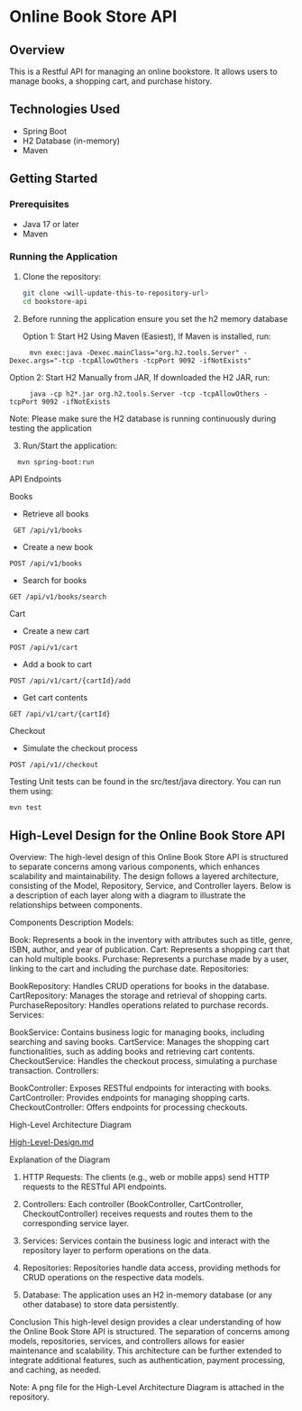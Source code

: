 # Online Book Store API

## Overview
This is a Restful API for managing an online bookstore. It allows users to manage books, a shopping cart, and purchase history.

## Technologies Used
- Spring Boot
- H2 Database (in-memory)
- Maven

## Getting Started

### Prerequisites
- Java 17 or later
- Maven

### Running the Application
1. Clone the repository:
   ```bash
   git clone <will-update-this-to-repository-url>
   cd bookstore-api
   
2. Before running the application ensure you set the h2 memory database


   Option 1: Start H2 Using Maven (Easiest), If Maven is installed, run:
```
     mvn exec:java -Dexec.mainClass="org.h2.tools.Server" -Dexec.args="-tcp -tcpAllowOthers -tcpPort 9092 -ifNotExists"
```
   Option 2: Start H2 Manually from JAR, If  downloaded the H2 JAR, run:

```
     java -cp h2*.jar org.h2.tools.Server -tcp -tcpAllowOthers -tcpPort 9092 -ifNotExists

```

Note: Please make sure the H2 database is running continuously during testing the application

3. Run/Start the application:
  ```bash
    mvn spring-boot:run
 ```

API Endpoints

Books

- Retrieve all books
```
 GET /api/v1/books 
```
- Create a new book
```
POST /api/v1/books
```
- Search for books
```
GET /api/v1/books/search 
```

Cart

- Create a new cart
```
POST /api/v1/cart
```
- Add a book to cart
```
POST /api/v1/cart/{cartId}/add 
```
- Get cart contents
```
GET /api/v1/cart/{cartId}
```

Checkout

- Simulate the checkout process
```
POST /api/v1//checkout
```

Testing
Unit tests can be found in the src/test/java directory. You can run them using:

````
mvn test
````

## High-Level Design for the Online Book Store API

Overview:
The high-level design of this Online Book Store API is structured to separate concerns among various components, which enhances scalability and maintainability. The design follows a layered architecture, consisting of the Model, Repository, Service, and Controller layers. Below is a description of each layer along with a diagram to illustrate the relationships between components.

Components Description
Models:

Book: Represents a book in the inventory with attributes such as title, genre, ISBN, author, and year of publication.
Cart: Represents a shopping cart that can hold multiple books.
Purchase: Represents a purchase made by a user, linking to the cart and including the purchase date.
Repositories:

BookRepository: Handles CRUD operations for books in the database.
CartRepository: Manages the storage and retrieval of shopping carts.
PurchaseRepository: Handles operations related to purchase records.
Services:

BookService: Contains business logic for managing books, including searching and saving books.
CartService: Manages the shopping cart functionalities, such as adding books and retrieving cart contents.
CheckoutService: Handles the checkout process, simulating a purchase transaction.
Controllers:

BookController: Exposes RESTful endpoints for interacting with books.
CartController: Provides endpoints for managing shopping carts.
CheckoutController: Offers endpoints for processing checkouts.

High-Level Architecture Diagram

[High-Level-Design.md](../High-Level-Design/High-Level-Design.md)

Explanation of the Diagram

1. HTTP Requests: The clients (e.g., web or mobile apps) send HTTP requests to the RESTful API endpoints.

2. Controllers: Each controller (BookController, CartController, CheckoutController) receives requests and routes them to the corresponding service layer.

3. Services: Services contain the business logic and interact with the repository layer to perform operations on the data.

4. Repositories: Repositories handle data access, providing methods for CRUD operations on the respective data models.

5. Database: The application uses an H2 in-memory database (or any other database) to store data persistently.

Conclusion
This high-level design provides a clear understanding of how the Online Book Store API is structured. The separation of concerns among models, repositories, services, and controllers allows for easier maintenance and scalability. This architecture can be further extended to integrate additional features, such as authentication, payment processing, and caching, as needed.

Note: A png file for the High-Level Architecture Diagram is attached in the repository.